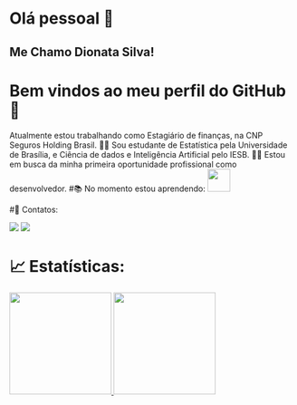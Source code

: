 # Olá pessoal 👋
## Me Chamo Dionata Silva!
# Bem vindos ao meu perfil do GitHub👋
 Atualmente estou trabalhando como Estagiário de finanças, na CNP Seguros Holding Brasil.
👨‍🎓 Sou estudante de Estatística pela Universidade de Brasília, e Ciência de dados e Inteligência Artificial pelo IESB.
🧑‍💻 Estou em busca da minha primeira oportunidade profissional como desenvolvedor.
#📚 No momento estou aprendendo:
<img src="https://cdn.jsdelivr.net/gh/devicons/devicon@v2.15.1/devicon.min.css" width="40" height="40"/>
            
#📱 Contatos:
<div>
<a href = "dionata.silva.santos.2018@gmail.com"><img src="https://img.shields.io/badge/Gmail-D14836?style=for-the-badge&logo=gmail&logoColor=white" target="_blank"></a>
<a href="https://www.linkedin.com/in/dionata-silva-158644223/" target="_blank"><img src="https://img.shields.io/badge/-LinkedIn-%230077B5?style=for-the-badge&logo=linkedin&logoColor=white" target="_blank"></a>   
</div>

# 📈 Estatísticas:
<div>
<a href="https://github.com/DionBraz2021">
<img height="180em" src="https://github-readme-stats.vercel.app/api/top-langs/?username=DionBraz2021&layout=compact&langs_count=7&theme=dracula"/>
<img height="180em" src="https://github-readme-stats.vercel.app/api?username=DionBraz2021&show_icons=true&theme=dracula&include_all_commits=true&count_private=true"/>
</div>


